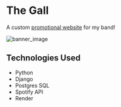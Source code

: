 # The Gall
A custom [promotional website](https://the-gall.onrender.com/) for my band!

![banner_image](https://i.imgur.com/nwesRNm.png)

## Technologies Used
* Python
* Django
* Postgres SQL
* Spotify API
* Render